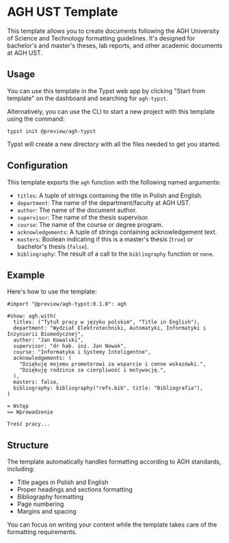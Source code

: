 # AGH UST Template

This template allows you to create documents following the AGH University of Science and Technology formatting guidelines. It's designed for bachelor's and master's theses, lab reports, and other academic documents at AGH UST.

## Usage

You can use this template in the Typst web app by clicking "Start from template" on the dashboard and searching for `agh-typst`.

Alternatively, you can use the CLI to start a new project with this template using the command:
```
typst init @preview/agh-typst
```

Typst will create a new directory with all the files needed to get you started.

## Configuration

This template exports the `agh` function with the following named arguments:

- `titles`: A tuple of strings containing the title in Polish and English.
- `department`: The name of the department/faculty at AGH UST.
- `author`: The name of the document author.
- `supervisor`: The name of the thesis supervisor.
- `course`: The name of the course or degree program.
- `acknowledgements`: A tuple of strings containing acknowledgement text.
- `masters`: Boolean indicating if this is a master's thesis (`true`) or bachelor's thesis (`false`).
- `bibliography`: The result of a call to the `bibliography` function or `none`.

## Example

Here's how to use the template:

```typ
#import "@preview/agh-typst:0.1.0": agh

#show: agh.with(
  titles: ("Tytuł pracy w języku polskim", "Title in English"),
  department: "Wydział Elektrotechniki, Automatyki, Informatyki i Inżynierii Biomedycznej",
  author: "Jan Kowalski",
  supervisor: "dr hab. inż. Jan Nowak",
  course: "Informatyka i Systemy Inteligentne",
  acknowledgements: (
    "Dziękuję mojemu promotorowi za wsparcie i cenne wskazówki.",
    "Dziękuję rodzinie za cierpliwość i motywację.",
  ),
  masters: false,
  bibliography: bibliography("refs.bib", title: "Bibliografia"),
)

= Wstęp
== Wprowadzenie

Treść pracy...
```

## Structure

The template automatically handles formatting according to AGH standards, including:
- Title pages in Polish and English
- Proper headings and sections formatting
- Bibliography formatting
- Page numbering
- Margins and spacing

You can focus on writing your content while the template takes care of the formatting requirements.